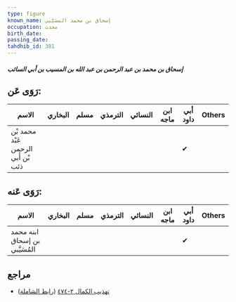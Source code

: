 ```yaml
---
type: figure
known_name: إسحاق بن محمد المسَيَّبي
occupation: محدث
birth_date:
passing_date:
tahdhib_id: 381
---
```

##### إسحاق بن محمد بن عبد الرحمن بن عبد الله بن المسيب بن أبي السائب

## رَوَى عَن:
| الاسم                              | البخاري | مسلم | الترمذي | النسائي | ابن ماجه | أبي داود | Others |
| ---------------------------------- | ------- | ---- | ------- | ------- | -------- | -------- | ------ |
| محمد بْن عَبْد الرحمن بْن أَبي ذئب |         |      |         |         |          | ✔        |        |
## رَوَى عَنه:
| الاسم                          | البخاري | مسلم | الترمذي | النسائي | ابن ماجه | أبي داود | Others |
| ------------------------------ | ------- | ---- | ------- | ------- | -------- | -------- | ------ |
| ابنه محمد بن إسحاق المُسَيَّبي |         |      |         |         |          | ✔        |        |
## مراجع
- [تهذيب الكمال ٢-٤٧٤](obsidian://open?vault=Tahdhib-al-Kamal&file=Figures/٣٨١-إسحاق%20بن%20محمد%20بن%20عبد%20الرحمن%20بن%20عبد%20الله%20بن%20المسيب%20بن%20أبي%20السائب) ([رابط الشاملة](https://shamela.ws/book/3722/955))